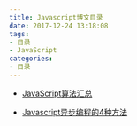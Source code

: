 ```yaml
---
title: Javascript博文目录
date: 2017-12-24 13:18:08
tags:
- 目录
- JavaScript
categories:
- 目录
---
```


- [JavaScript算法汇总][JavaScript算法汇总]

[JavaScript算法汇总]: <> ()

- [Javascript异步编程的4种方法][Javascript异步编程的4种方法]

[Javascript异步编程的4种方法]: <> ()
